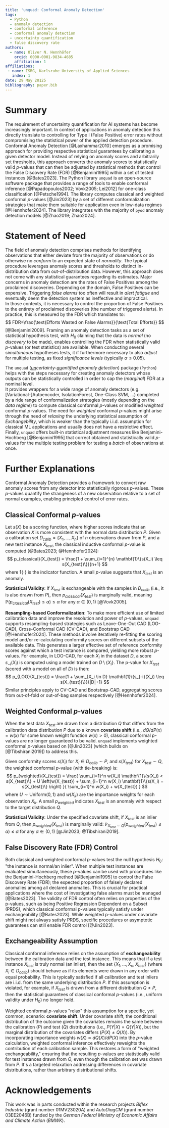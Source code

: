 ```yaml
---
title: 'unquad: Conformal Anomaly Detection'
tags:
  - Python
  - anomaly detection
  - conformal inference
  - conformal anomaly detection
  - uncertainty quantification
  - false discovery rate
authors:
  - name: Oliver N. Hennhöfer
    orcid: 0000-0001-9834-4685
    affiliation: 1
affiliations:
 - name: ISRG, Karlsruhe University of Applied Sciences
   index: 1
date: 29 May 20125
bibliography: paper.bib
---
```


# Summary

The requirement of uncertainty quantification for AI systems has become
increasingly important. In context of applications in anomaly detection
this directly translate to controlling for Type I (False Positive) error
rates without compromising the statistical power of the applied detection
procedure. Conformal Anomaly Detection [@Laxhammar2010] emerges as a promising approach for
providing respective statistical guarantees by calibrating a given detector
model. Instead of relying on anomaly scores and arbitrarily set thresholds,
this approach converts the anomaly scores to statistically valid $p$-values
that can then be adjusted by statistical methods that control the False
Discovery Rate (FDR) [@Benjamini1995] within a set of tested instances [@Bates2023].
The Python library `unquad` is an open-source software package that provides
a range of tools to enable conformal inference [@Papadopoulos2002; Vovk2005; Lei2012] for one-class classification [@Petsche1994].
The library computes classical and weighted conformal $p$-values [@Jin2023] by a set of
different conformalization strategies that make them suitable for application
even in low-data regimes [@Hennhofer2024]. The library integrates with the majority of `pyod`
anomaly detection models [@Zhao2019; Zhao2024].


# Statement of Need

The field of anomaly detection comprises methods for identifying observations that either deviate
from the majority of observations or do otherwise no *conform* to an expected state of *normality*.
The typical procedure leverages anomaly scores and thresholds to distinct in-distribution data from
out-of-distribution data. However, this approach does not come with any statistical guarantees regarding
its estimates. Major concerns in anomaly detection are the
rates of False Positives among the proclaimed discoveries. Depending on the domain,
False Positives can be expensive. Triggering *false alarms*
too often will result in *alert fatigue* and eventually deem the detection system
as ineffective and impractical.<br>
In those contexts, it is necessary to control the proportion of False Positives to the
entirety of proclaimed discoveries (the number of triggered alerts). In practice, this is
measured by the FDR which translates to:
$$
FDR=\frac{\text{Efforts Wasted on False Alarms}}{\text{Total Efforts}}
$$
 [@Benjamini2009]. Framing an anomaly detection tasks as a set of statistical hypothesis test, with $H_0$
claiming that the data is *normal* (no *discovery* to be made), enables controlling the FDR when statistically
valid *p*-values (or test statistics) are available. When conducting several *simultaneous* hypotheses tests,
it if furthermore necessary to also *adjust* for multiple testing, as fixed *significance levels*
(typically $\alpha\leq0.05$).

The `unquad` (*<ins>un</ins>certainty-<ins>qu</ins>antified <ins>a</ins>nomaly <ins>d</ins>etection*) package (`Python`) helps with
the steps necessary for creating anomaly detectors whose outputs can be statistically controlled in order to cap
the (*marginal*) FDR at a nominal level.<br>
It provides wrappers for a wide range of anomaly detectors (e.g. [Variational-]Autoencoder, IsolationForest, One-Class SVM, ...)
completed by a ride range of conformalization strategies (mostly depending on the *data regime*) to compute classical
conformal *p*-values or modified *weighted* conformal *p*-values. The need for *weighted* conformal *p*-values might arise
through the need of *relaxing* the underlying statistical assumption of *Exchangebility*, which is weaker than the typically
i.i.d. assumption for classical ML applications and usually does not have a restrictive effect. Finally, `unquad` offers
built-in statistical adjustment measures like Benjamini-Hochberg [@Benjamini1995] that correct obtained and statistically
valid *p*-values for the multiple testing problem for testing a *batch* of observations at once.

# Further Explanations
Conformal Anomaly Detection provides a framework to convert raw anomaly scores from any detector into statistically rigorous $p$-values.
These $p$-values quantify the strangeness of a new observation relative to a set of normal examples,
enabling principled control of error rates.

## Classical Conformal $p$-values

Let $s(X)$ be a scoring function, where higher scores indicate that an observation $X$ is more consistent with the normal data distribution $P$.
Given a calibration set $D_{calib} = \{X_1, \dots, X_n\}$ of $n$ observations drawn from $P$, and a new test instance $X_{test}$,
the classical inductive conformal $p$-value is computed [@Bates2023; @Hennhofer2024]:
$$
p_{classical}(X_{test}) = \frac{1 + \sum_{i=1}^{n} \mathbf{1}\{s(X_i) \leq s(X_{test})\}}{n+1}
$$
where $\mathbf{1}\{\cdot\}$ is the indicator function. A small $p$-value suggests that $X_{test}$ is an anomaly.

**Statistical Validity**: If $X_{test}$ is exchangeable with the samples in $D_{calib}$ (i.e., it is also drawn from $P$), then $p_{classical}(X_{test})$ is marginally valid, meaning $\mathbb{P}(p_{classical}(X_{test}) \leq \alpha) \leq \alpha$ for any $\alpha \in (0,1)$ [@Vovk2005].

**Resampling-based Conformalization**: To make more efficient use of limited calibration data and improve the resolution and power of $p$-values, `unquad` supports resampling-based strategies such as Leave-One-Out CAD (LOO-CAD), Cross-Conformal CAD (CV-CAD), and Bootstrap CAD [@Hennhofer2024]. These methods involve iteratively re-fitting the scoring model and/or re-calculating conformity scores on different subsets of the available data. This generates a larger effective set of reference conformity scores against which a test instance is compared, yielding more robust $p$-values. For example, in LOO-CAD, for each $X_i$ in the dataset $D$, a score $s_{-i}(X_i)$ is computed using a model trained on $D \setminus \{X_i\}$. The p-value for $X_{test}$ (scored with a model on all of $D$) is then:
$$
p_{LOO}(X_{test}) = \frac{1 + \sum_{X_i \in D} \mathbf{1}\{s_{-i}(X_i) \leq s(X_{test})\}}{|D|+1}
$$
Similar principles apply to CV-CAD and Bootstrap-CAD, aggregating scores from out-of-fold or out-of-bag samples respectively [@Hennhofer2024].

## Weighted Conformal $p$-values

When the test data $X_{test}$ are drawn from a distribution $Q$ that differs from the calibration data distribution $P$ due to a known **covariate shift** (i.e., $dQ/dP(x) = w(x)$ for some known weight function $w(x)>0$), classical conformal $p$-values are no longer guaranteed to be valid. `unquad` implements weighted conformal $p$-values based on [@Jin2023] (which builds on [@Tibshirani2019]) to address this.

Given conformity scores $s(X_i)$ for $X_i \in D_{calib} \sim P$, and $s(X_{test})$ for $X_{test} \sim Q$, the weighted conformal $p$-value (with tie-breaking) is:
$$
p_{weighted}(X_{test}) = \frac{ \sum_{i=1}^n w(X_i) \mathbf{1}\{s(X_i) < s(X_{test})\} + U \left(w(X_{test}) + \sum_{i=1}^n w(X_i) \mathbf{1}\{s(X_i) = s(X_{test})\} \right) }{ \sum_{i=1}^n w(X_i) + w(X_{test}) }
$$
where $U \sim \text{Uniform}(0,1)$ and $w(X_k)$ are the importance weights for each observation $X_k$. A small $p_{weighted}$ indicates $X_{test}$ is an anomaly with respect to the target distribution $Q$.

**Statistical Validity**: Under the specified covariate shift, if $X_{test}$ is an inlier from $Q$, then $p_{weighted}(X_{test})$ is marginally valid: $\mathbb{P}_{X_{test} \sim Q}(p_{weighted}(X_{test}) \leq \alpha) \leq \alpha$ for any $\alpha \in (0,1)$ [@Jin2023; @Tibshirani2019].

## False Discovery Rate (FDR) Control

Both classical and weighted conformal $p$-values test the null hypothesis $H_0$: "the instance is normal/an inlier". When multiple test instances are evaluated simultaneously, these $p$-values can be used with procedures like the Benjamini-Hochberg method [@Benjamini1995] to control the False Discovery Rate (FDR); the expected proportion of falsely declared anomalies among all declared anomalies. This is crucial for practical applications where the cost of investigating false alarms must be managed [@Bates2023]. The validity of FDR control often relies on properties of the p-values, such as being Positive Regression Dependent on a Subset (PRDS), which classical conformal p-values typically satisfy under exchangeability [@Bates2023]. While weighted p-values under covariate shift might not always satisfy PRDS, specific procedures or asymptotic guarantees can still enable FDR control [@Jin2023].

## Exchangeability Assumption

Classical conformal inference relies on the assumption of **exchangeability** between the calibration data and the test instance. This means that if a test instance $X_{test}$ is truly normal (an inlier), then the set $\{X_1, \dots, X_n, X_{test}\}$ (where $X_i \in D_{calib}$) should behave as if its elements were drawn in any order with equal probability. This is typically satisfied if all calibration and test inliers are i.i.d. from the same underlying distribution $P$. If this assumption is violated, for example, if $X_{test}$ is drawn from a different distribution $Q \neq P$, then the statistical guarantees of classical conformal $p$-values (i.e., uniform validity under $H_0$) no longer hold.

Weighted conformal $p$-values "relax" this assumption for a specific, yet common, scenario: **covariate shift**. Under covariate shift, the conditional distribution of the outcome given the covariates remains the same between the calibration ($P$) and test ($Q$) distributions (i.e., $P(Y|X) = Q(Y|X)$), but the marginal distribution of the covariates differs ($P(X) \neq Q(X)$). By incorporating importance weights $w(X) \approx dQ(X)/dP(X)$ into the $p$-value calculation, weighted conformal inference effectively reweights the contribution of each calibration sample. This restores a form of "weighted exchangeability," ensuring that the resulting $p$-values are statistically valid for test instances drawn from $Q$, even though the calibration set was drawn from $P$. It's a targeted relaxation addressing differences in covariate distributions, rather than arbitrary distributional shifts.

# Acknowledgements

This work was in parts conducted within the research projects *Biflex Industrie* (grant number 01MV23020A) and
*AutoDiagCM* (grant number 03EE2046B) funded by the *German Federal Ministry of Economic Affairs and Climate Action* (*BMWK*).

